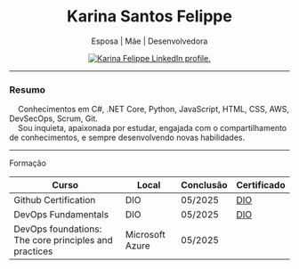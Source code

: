 <h1 align="center"> Karina Santos Felippe </h1>
<p align="center">
  Esposa | Mãe | Desenvolvedora
</p>
<p align="center">
  <a href="https://www.linkedin.com/in/karinasantosfelippe/">
    <img src="https://img.shields.io/badge/-LinkedIn_Profile-blue?style=flat-square&logo=Linkedin&logoColor=white&link=https://www.linkedin.com/in/karinasantosfelippe/" alt="Karina Felippe LinkedIn profile." />
  </a>
</p>

---
### Resumo

&nbsp;&nbsp;&nbsp; Conhecimentos em C#, .NET Core, Python, JavaScript, HTML, CSS, AWS, DevSecOps, Scrum, Git.
<br/>
&nbsp;&nbsp;&nbsp; Sou inquieta, apaixonada por estudar, engajada com o compartilhamento de conhecimentos, e sempre desenvolvendo novas habilidades.

---
Formação

| Curso                                                 | Local           | Conclusão | Certificado |
| ----------------------------------------------------- | --------------- | --------- | ----------- |
| Github Certification                                  |  DIO            |  05/2025  | [DIO](https://hermes.dio.me/certificates/VJ1GPSVL.pdf) |
| DevOps Fundamentals                                   |  DIO            |  05/2025  | [DIO]() |
| DevOps foundations: The core principles and practices | Microsoft Azure |  05/2025  |             |
